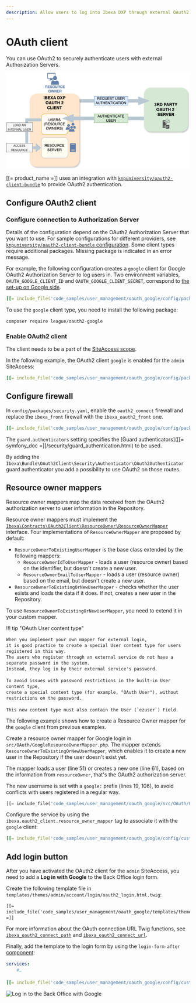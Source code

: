 ```yaml
---
description: Allow users to log into Ibexa DXP through external OAuth2 authorization servers.
---
```


# OAuth client

You can use OAuth2 to securely authenticate users with external Authorization Servers.

![OAuth2 Client](img/oauth2-client.png)

[[= product_name =]] uses an integration with [`knpuniversity/oauth2-client-bundle`](https://github.com/knpuniversity/oauth2-client-bundle)
to provide OAuth2 authentication.

## Configure OAuth2 client

### Configure connection to Authorization Server

Details of the configuration depend on the OAuth2 Authorization Server that you want to use.
For sample configurations for different providers,
see [`knpuniversity/oauth2-client-bundle` configuration](https://github.com/knpuniversity/oauth2-client-bundle#configuration).
Some client types require additional packages.
Missing package is indicated in an error message.

For example, the following configuration creates a `google` client for Google OAuth2 Authorization Server to log users in.
Two environment variables, `OAUTH_GOOGLE_CLIENT_ID` and `OAUTH_GOOGLE_CLIENT_SECRET`,
correspond to [the set-up on Google side](https://support.google.com/cloud/answer/6158849).

``` yaml
[[= include_file('code_samples/user_management/oauth_google/config/packages/knpu_oauth2_client.yaml') =]]
```

To use the `google` client type, you need to install the following package:

```bash
composer require league/oauth2-google
```

### Enable OAuth2 client

The client needs to be a part of the [SiteAccess scope](multisite_configuration.md#scope).

In the following example, the OAuth2 client `google` is enabled for the `admin` SiteAccess:

``` yaml
[[= include_file('code_samples/user_management/oauth_google/config/packages/oauth.yaml') =]]
```

## Configure firewall

In `config/packages/security.yaml`, enable the `oauth2_connect` firewall and replace the `ibexa_front` firewall with the `ibexa_oauth2_front` one.

``` yaml
[[= include_file('code_samples/user_management/oauth_google/config/packages/security.yaml') =]]
```

The `guard.authenticators` setting specifies the [Guard authenticators]([[= symfony_doc =]]/security/guard_authentication.html) to be used.

By adding the `Ibexa\Bundle\OAuth2Client\Security\Authenticator\OAuth2Authenticator` guard authenticator you add a possibility to use OAuth2 on those routes.

## Resource owner mappers

Resource owner mappers map the data received from the OAuth2 authorization server to user information in the Repository.

Resource owner mappers must implement the [`Ibexa\Contracts\OAuth2Client\ResourceOwner\ResourceOwnerMapper`](../api/php_api/php_api_reference/classes/Ibexa-Contracts-OAuth2Client-ResourceOwner-ResourceOwnerMapper.html) interface.
Four implementations of `ResourceOwnerMapper` are proposed by default:

- `ResourceOwnerToExistingUserMapper` is the base class extended by the following mappers:
    - `ResourceOwnerIdToUserMapper` - loads a user (resource owner) based on the identifier, but doesn't create a new user.
    - `ResourceOwnerEmailToUserMapper` - loads a user (resource owner) based on the email, but doesn't create a new user.
- `ResourceOwnerToExistingOrNewUserMapper` - checks whether the user exists and loads the data if it does.  If not, creates a new user in the Repository.

To use `ResourceOwnerToExistingOrNewUserMapper`, you need to extend it in your custom mapper.

!!! tip "OAuth User content type"

    When you implement your own mapper for external login,
    it is good practice to create a special User content type for users registered in this way.
    The users who register through an external service do not have a separate password in the system.
    Instead, they log in by their external service's password.

    To avoid issues with password restrictions in the built-in User content type,
    create a special content type (for example, "OAuth User"), without restrictions on the password.

    This new content type must also contain the User (`ezuser`) Field.

The following example shows how to create a Resource Owner mapper for the `google` client from previous examples.

Create a resource owner mapper for Google login in `src/OAuth/GoogleResourceOwnerMapper.php`.
The mapper extends `ResourceOwnerToExistingOrNewUserMapper`,
which enables it to create a new user in the Repository if the user doesn't exist yet.

The mapper loads a user (line 51) or creates a new one (line 61),
based on the information from `resourceOwner`, that's the OAuth2 authorization server.

The new username is set with a `google:` prefix (lines 19, 106), to avoid conflicts with users registered in a regular way.

``` php hl_lines="19 51 61 106"
[[= include_file('code_samples/user_management/oauth_google/src/OAuth/GoogleResourceOwnerMapper.php') =]]
```

Configure the service by using the `ibexa.oauth2_client.resource_owner_mapper` tag to associate it with the `google` client:

``` yaml
[[= include_file('code_samples/user_management/oauth_google/config/custom_services.yaml', 0, 6) =]]
```

## Add login button

After you have activated the OAuth2 client for the `admin` SiteAccess,
you need to add a **Log in with Google** to the Back Office login form.

Create the following template file in `templates/themes/admin/account/login/oauth2_login.html.twig`:

``` html+twig
[[= include_file('code_samples/user_management/oauth_google/templates/themes/admin/account/login/oauth2_login.html.twig') =]]
```

For more information about the OAuth connection URL Twig functions,
see [`ibexa_oauth2_connect_path`](url_twig_functions.md#ibexa_oauth2_connect_path)
and [`ibexa_oauth2_connect_url`](url_twig_functions.md#ibexa_oauth2_connect_url).

Finally, add the template to the login form by using the `login-form-after` [component](custom_components.md):

``` yaml
services:
    #…

[[= include_file('code_samples/user_management/oauth_google/config/custom_services.yaml', 7, 13) =]]
```

![Log in to the Back Office with Google](log_in_via_google.png)
